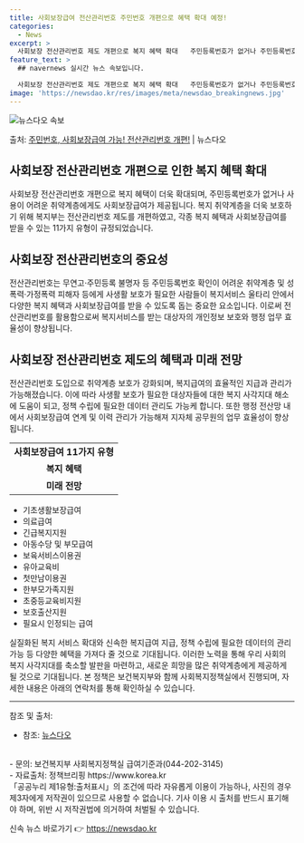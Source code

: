 ```yaml
---
title: 사회보장급여 전산관리번호 주민번호 개편으로 혜택 확대 예정!
categories:
  - News
excerpt: >
  사회보장 전산관리번호 제도 개편으로 복지 혜택 확대   주민등록번호가 없거나 주민등록번호를 사용하기 어려운 …
feature_text: >
  ## navernews 실시간 뉴스 속보입니다.

  사회보장 전산관리번호 제도 개편으로 복지 혜택 확대   주민등록번호가 없거나 주민등록번호를 사용하기 어려운 …
image: 'https://newsdao.kr/res/images/meta/newsdao_breakingnews.jpg'
---
```


![뉴스다오 속보](https://newsdao.kr/res/images/meta/newsdao_breakingnews.jpg)

<p>출처: <a href="https://newsdao.kr/4581" rel="dofollow">주민번호, 사회보장급여 가능! 전산관리번호 개편!</a> | 뉴스다오</p>

<h2 data-ke-size="size26">사회보장 전산관리번호 개편으로 인한 복지 혜택 확대</h2>
<p data-ke-size="size16">사회보장 전산관리번호 개편으로 복지 혜택이 더욱 확대되며, 주민등록번호가 없거나 사용이 어려운 취약계층에게도 사회보장급여가 제공됩니다. 복지 취약계층을 더욱 보호하기 위해 복지부는 전산관리번호 제도를 개편하였고, 각종 복지 혜택과 사회보장급여를 받을 수 있는 11가지 유형이 규정되었습니다.</p>

<h2 data-ke-size="size26">사회보장 전산관리번호의 중요성</h2>
<p data-ke-size="size16">전산관리번호는 무연고·주민등록 불명자 등 주민등록번호 확인이 어려운 취약계층 및 성폭력·가정폭력 피해자 등에게 사생활 보호가 필요한 사람들이 복지서비스 울타리 안에서 다양한 복지 혜택과 사회보장급여를 받을 수 있도록 돕는 중요한 요소입니다. 이로써 전산관리번호를 활용함으로써 복지서비스를 받는 대상자의 개인정보 보호와 행정 업무 효율성이 향상됩니다.</p>

<h2 data-ke-size="size26">사회보장 전산관리번호 제도의 혜택과 미래 전망</h2>
<p data-ke-size="size16">전산관리번호 도입으로 취약계층 보호가 강화되며, 복지급여의 효율적인 지급과 관리가 가능해졌습니다. 이에 따라 사생활 보호가 필요한 대상자들에 대한 복지 사각지대 해소에 도움이 되고, 정책 수립에 필요한 데이터 관리도 가능케 합니다. 또한 행정 전산망 내에서 사회보장급여 연계 및 이력 관리가 가능해져 지자체 공무원의 업무 효율성이 향상됩니다.</p>

<table>
	<tr>
		<td style="text-align: center; height: 17px;"><b>사회보장급여 11가지 유형</b></td>
	</tr>
	<tr>
		<td style="text-align: center; height: 17px;"><b>복지 혜택</b></td>
	</tr>
	<tr>
		<td style="text-align: center; height: 17px;"><b>미래 전망</b></td>
	</tr>
</table>

<ul>
	<li>기초생활보장급여</li>
	<li>의료급여</li>
	<li>긴급복지지원</li>
	<li>아동수당 및 부모급여</li>
	<li>보육서비스이용권</li>
	<li>유아교육비</li>
	<li>첫만남이용권</li>
	<li>한부모가족지원</li>
	<li>초중등교육비지원</li>
	<li>보호출산지원</li>
	<li>필요시 인정되는 급여</li>
</ul>

<p data-ke-size="size16">실질화된 복지 서비스 확대와 신속한 복지급여 지급, 정책 수립에 필요한 데이터의 관리 가능 등 다양한 혜택을 가져다 줄 것으로 기대됩니다. 이러한 노력을 통해 우리 사회의 복지 사각지대를 축소할 발판을 마련하고, 새로운 희망을 많은 취약계층에게 제공하게 될 것으로 기대됩니다. 본 정책은 보건복지부와 함께 사회복지정책실에서 진행되며, 자세한 내용은 아래의 연락처를 통해 확인하실 수 있습니다.</p>

<hr>

<p data-ke-size="size16"></p>

참조 및 출처:
<br>
- 참조: <a href="https://newsdao.kr/4581">뉴스다오</a>
<br>
- 문의: 보건복지부 사회복지정책실 급여기준과(044-202-3145)
<br>
- 자료출처: 정책브리핑 https://www.korea.kr
<br>
「공공누리 제1유형:출처표시」의 조건에 따라 자유롭게 이용이 가능하나, 사진의 경우 제3자에게 저작권이 있으므로 사용할 수 없습니다. 
기사 이용 시 출처를 반드시 표기해야 하며, 위반 시 저작권법에 의거하여 처벌될 수 있습니다. 

신속 뉴스 바로가기 👉 <a href="https://newsdao.kr" rel="dofollow">https://newsdao.kr</a>


